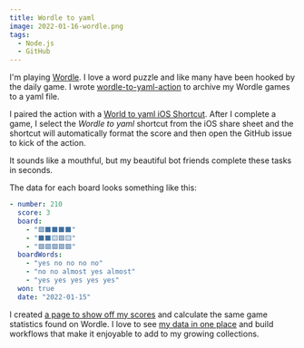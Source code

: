 ```yaml
---
title: Wordle to yaml
image: 2022-01-16-wordle.png
tags:
  - Node.js
  - GitHub
---
```


I'm playing [Wordle](https://www.powerlanguage.co.uk/wordle/). I love a word puzzle and like many have been hooked by the daily game. I wrote [wordle-to-yaml-action](https://github.com/katydecorah/wordle-to-yaml-action) to archive my Wordle games to a yaml file.

I paired the action with a [World to yaml iOS Shortcut](https://github.com/katydecorah/wordle-to-yaml-action/tree/main/shortcut). After I complete a game, I select the _Wordle to yaml_ shortcut from the iOS share sheet and the shortcut will automatically format the score and then open the GitHub issue to kick of the action.

It sounds like a mouthful, but my beautiful bot friends complete these tasks in seconds.

The data for each board looks something like this:

```yaml
- number: 210
  score: 3
  board:
    - "🟩⬛⬛⬛⬛"
    - "⬛⬛🟨🟩🟨"
    - "🟩🟩🟩🟩🟩"
  boardWords:
    - "yes no no no no"
    - "no no almost yes almost"
    - "yes yes yes yes yes"
  won: true
  date: "2022-01-15"
```

I created [a page to show off my scores](/has/played/#wordle) and calculate the same game statistics found on Wordle. I love to see [my data in one place](/has/) and build workflows that make it enjoyable to add to my growing collections.
